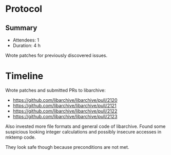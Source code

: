 # Protocol

## Summary

- Attendees: 1
- Duration: 4 h

Wrote patches for previously discovered issues.

# Timeline

Wrote patches and submitted PRs to libarchive:
- https://github.com/libarchive/libarchive/pull/2120
- https://github.com/libarchive/libarchive/pull/2121
- https://github.com/libarchive/libarchive/pull/2122
- https://github.com/libarchive/libarchive/pull/2123

Also invested more file formats and general code of libarchive.
Found some suspicious looking integer calculations and possibly
insecure accesses in mktemp code.

They look safe though because preconditions are not met.
